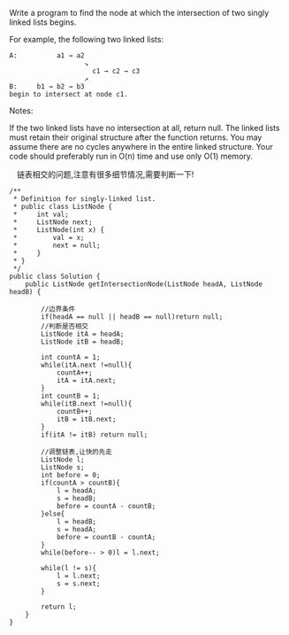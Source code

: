 Write a program to find the node at which the intersection of two singly linked lists begins.


For example, the following two linked lists:
```
A:          a1 → a2
                   ↘
                     c1 → c2 → c3
                   ↗            
B:     b1 → b2 → b3
begin to intersect at node c1.
```

Notes:

If the two linked lists have no intersection at all, return null.
The linked lists must retain their original structure after the function returns.
You may assume there are no cycles anywhere in the entire linked structure.
Your code should preferably run in O(n) time and use only O(1) memory.

&emsp;链表相交的问题,注意有很多细节情况,需要判断一下!
```
/**
 * Definition for singly-linked list.
 * public class ListNode {
 *     int val;
 *     ListNode next;
 *     ListNode(int x) {
 *         val = x;
 *         next = null;
 *     }
 * }
 */
public class Solution {
    public ListNode getIntersectionNode(ListNode headA, ListNode headB) {
        
        //边界条件
        if(headA == null || headB == null)return null;
        //判断是否相交
        ListNode itA = headA;
        ListNode itB = headB;
        
        int countA = 1;
        while(itA.next !=null){
            countA++;
            itA = itA.next;
        }
        int countB = 1;
        while(itB.next !=null){
            countB++;
            itB = itB.next;
        }
        if(itA != itB) return null;
        
        //调整链表,让快的先走
        ListNode l;
        ListNode s;
        int before = 0;
        if(countA > countB){
            l = headA;
            s = headB;
            before = countA - countB;
        }else{
            l = headB;
            s = headA;
            before = countB - countA;
        }        
        while(before-- > 0)l = l.next;
        
        while(l != s){
            l = l.next;
            s = s.next;
        }
        
        return l;
    }
}
```